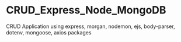 # CRUD_Express_Node_MongoDB
CRUD Application using express, morgan,  nodemon,  ejs,  body-parser,  dotenv,  mongoose,  axios packages